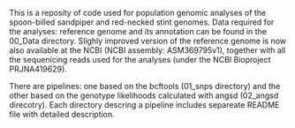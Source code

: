 This is a reposity of code used for population genomic analyses of the spoon-billed sandpiper and red-necked stint genomes. Data required for the analyses: reference genome and its annotation can be found in the 00_Data directory. Slighly improved version of the reference genome is now also available at the NCBI (NCBI assembly: ASM369795v1), together with all the sequenicing reads used for the analyses (under the NCBI Bioproject PRJNA419629).

There are pipelines: one based on the bcftools (01_snps directory) and the other based on the genotype likelihoods calculated with angsd (02_angsd direcotry). Each directory descring a pipeline includes separeate README file with detailed description.   
